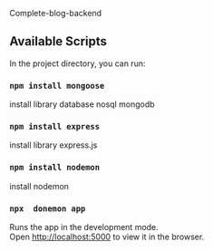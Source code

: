 Complete-blog-backend

## Available Scripts

In the project directory, you can run:

### `npm install mongoose`

install library database nosql mongodb

### `npm install express`

install library express.js

### `npm install nodemon`

install nodemon

### `npx  donemon app`

Runs the app in the development mode.<br />
Open [http://localhost:5000](http://localhost:5000) to view it in the browser.

